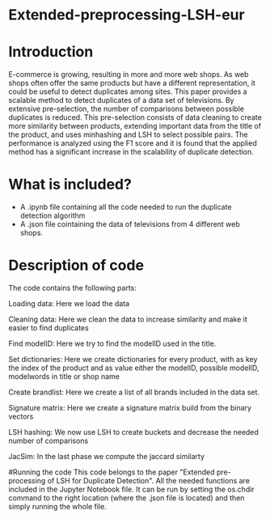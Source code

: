 # Extended-preprocessing-LSH-eur

# Introduction
E-commerce is growing, resulting in more and more web
shops. As web shops often offer the same products but have a different
representation, it could be useful to detect duplicates among sites.
This paper provides a scalable method to detect duplicates of a data set
of televisions. By extensive pre-selection, the number of comparisons between
possible duplicates is reduced. This pre-selection consists of data
cleaning to create more similarity between products, extending important
data from the title of the product, and uses minhashing and LSH
to select possible pairs. The performance is analyzed using the F1 score
and it is found that the applied method has a significant increase in the
scalability of duplicate detection.

# What is included?
- A .ipynb file containing all the code needed to run the duplicate detection algorithm
- A .json file cointaining the data of televisions from 4 different web shops.

# Description of code
The code contains the following parts:

Loading data:
Here we load the data 

Cleaning data:
Here we clean the data to increase similarity and make it easier to find duplicates

Find modelID:
Here we try to find the modelID used in the title.

Set dictionaries:
Here we create dictionaries for every product, with as key the index of the product and as value either the modelID, possible modelID, modelwords in title or shop name

Create brandlist:
Here we create a list of all brands included in the data set.

Signature matrix:
Here we create a signature matrix build from the binary vectors

LSH hashing:
We now use LSH to create buckets and decrease the needed number of comparisons

JacSim:
In the last phase we compute the jaccard similarty


#Running the code
This code belongs to the paper "Extended pre-processing of LSH for Duplicate Detection". All the needed functions are included in the Jupyter Notebook file. It can be run by setting the os.chdir command to the right location (where the .json file is located) and then simply running the whole file.
